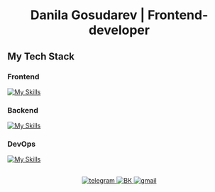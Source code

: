 # <div align="center">Danila Gosudarev | Frontend-developer</div>  

## My Tech Stack
  
### Frontend
[![My Skills](https://skillicons.dev/icons?i=nextjs,react,redux,tailwind,ts,js,html,css,figma,jest,sass,vite,webpack,gulp&perline=10)](https://skillicons.dev)
### Backend
[![My Skills](https://skillicons.dev/icons?i=nodejs,express,prisma,sqlite&perline=10)](https://skillicons.dev)
### DevOps
[![My Skills](https://skillicons.dev/icons?i=git,github&perline=10)](https://skillicons.dev)

<br/>

<div align="center">
  <a href="https://t.me/DanilaGosudarev" target="_blank"> 
    <img src="https://img.shields.io/badge/telegram-blue?logo=telegram&logoColor=white&style=for-the-badge" alt="telegram"/>
  </a>
  <a href="https://vk.com/dag0s" target="_blank"> 
    <img src="https://img.shields.io/badge/ВК-blue?logo=vk&logoColor=white&style=for-the-badge" alt="ВК"/>
  </a>
  <a href="mailto:danidagosudarev@gmail.com" target="_blank"> 
    <img src="https://img.shields.io/badge/gmail-red?logo=gmail&logoColor=white&style=for-the-badge" alt="gmail"/>
  </a>
</div>  
